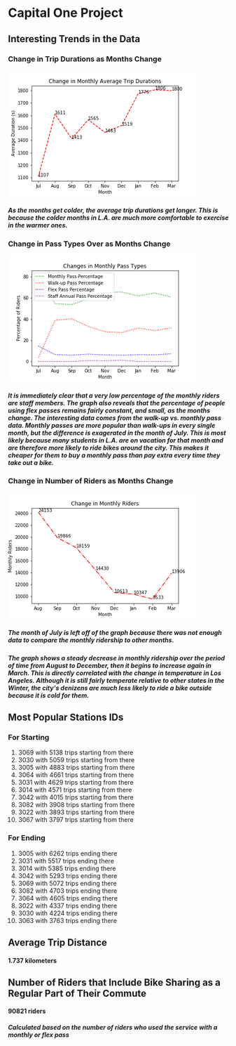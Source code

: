 # Capital One Project
## Interesting Trends in the Data
 
### Change in Trip Durations as Months Change
![Image](Monthly_Trip_Durations.png)
##### As the months get colder, the average trip durations get longer. This is because the colder months in L.A. are much more comfortable to exercise in the warmer ones.
 
### Change in Pass Types Over as Months Change
![Image](Monthly_Pass_Types.png)
##### It is immediately clear that a very low percentage of the monthly riders are staff members. The graph also reveals that the percentage of people using flex passes remains fairly constant, and small, as the months change. The interesting data comes from the walk-up vs. monthly pass data. Monthly passes are more popular than walk-ups in every single month, but the difference is exagerated in the month of July. This is most likely because many students in L.A. are on vacation for that month and are therefore more likely to ride bikes around the city. This makes it cheaper for them to buy a monthly pass than pay extra every time they take out a bike.

### Change in Number of Riders as Months Change
![Image](Monthly_Riders.png)
##### *The month of July is left off of the graph because there was not enough data to compare the monthly ridership to other months.* 
##### The graph shows a steady decrease in monthly ridership over the period of time from August to December, then it begins to increase again in March. This is directly correlated with the change in temperature in Los Angeles. Although it is still fairly temperate relative to other states in the Winter, the city's denizens are much less likely to ride a bike outside because it is cold for them.

## Most Popular Stations IDs
### For Starting
1. 3069 with 5138 trips starting from there
2. 3030 with 5059 trips starting from there
3. 3005 with 4883 trips starting from there
4. 3064 with 4661 trips starting from there
5. 3031 with 4629 trips starting from there
6. 3014 with 4571 trips starting from there
7. 3042 with 4015 trips starting from there
8. 3082 with 3908 trips starting from there
9. 3022 with 3893 trips starting from there
10. 3067 with 3797 trips starting from there
### For Ending
1. 3005 with 6262 trips ending there
2. 3031 with 5517 trips ending there
3. 3014 with 5385 trips ending there
4. 3042 with 5293 trips ending there
5. 3069 with 5072 trips ending there
6. 3082 with 4703 trips ending there
7. 3064 with 4605 trips ending there
8. 3022 with 4337 trips ending there
9. 3030 with 4224 trips ending there
10. 3063 with 3763 trips ending there

## Average Trip Distance
#### 1.737 kilometers

## Number of Riders that Include Bike Sharing as a Regular Part of Their Commute
#### 90821 riders
##### *Calculated based on the number of riders who used the service with a monthly or flex pass*




